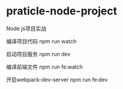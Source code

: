 # praticle-node-project
Node js项目实战

编译项目代码
npm run watch

启动项目服务
npm run dev

编译前端文件
npm run fe:watch

开启webpack-dev-server
npm run fe:dev